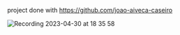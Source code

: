 project done with https://github.com/joao-aiveca-caseiro

![Recording 2023-04-30 at 18 35 58](https://user-images.githubusercontent.com/87911989/235367730-d0cd2e05-b730-4a63-bae2-4c16cfc3d328.gif)
